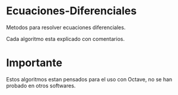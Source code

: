 # Ecuaciones-Diferenciales
Metodos para resolver ecuaciones diferenciales.

Cada algoritmo esta explicado con comentarios.

#  Importante
Estos algoritmos estan pensados para el uso con Octave, no se han probado en otros softwares.

